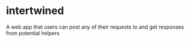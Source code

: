 # intertwined
A web app that users can post any of their requests to and get responses from potential helpers
